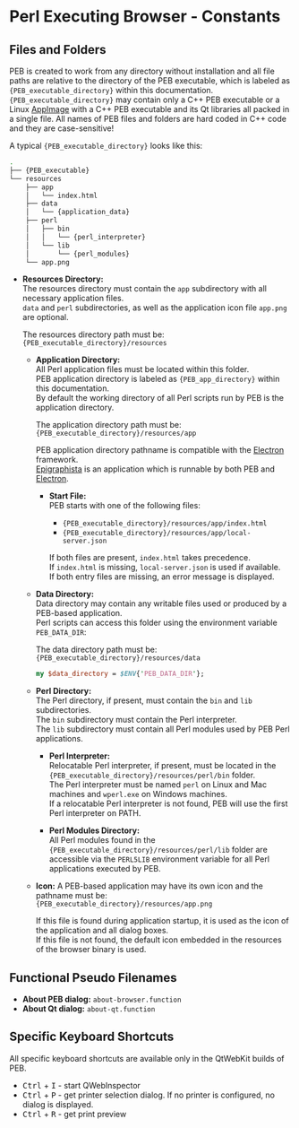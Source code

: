 # Perl Executing Browser - Constants

## Files and Folders

PEB is created to work from any directory without installation and all file paths are relative to the directory of the PEB executable, which is labeled as ``{PEB_executable_directory}`` within this documentation. ``{PEB_executable_directory}`` may contain only a C++ PEB executable or a Linux [AppImage](https://appimage.org/) with a C++ PEB executable and its Qt libraries all packed in a single file. All names of PEB files and folders are hard coded in C++ code and they are case-sensitive!  

A typical ``{PEB_executable_directory}`` looks like this:

```bash
.
├── {PEB_executable}
└── resources
    ├── app
    │   └── index.html
    ├── data
    │   └── {application_data}
    ├── perl
    │   ├── bin
    │   │   └── {perl_interpreter}
    │   └── lib
    │       └── {perl_modules}
    └── app.png
```

* **Resources Directory:**  
  The resources directory must contain the ``app`` subdirectory with all necessary application files.  
  ``data`` and ``perl`` subdirectories, as well as the application icon file ``app.png`` are optional.  

  The resources directory path must be: ``{PEB_executable_directory}/resources``  

  * **Application Directory:**  
    All Perl application files must be located within this folder.  
    PEB application directory is labeled as ``{PEB_app_directory}`` within this documentation.  
    By default the working directory of all Perl scripts run by PEB is the application directory.  

    The application directory path must be: ``{PEB_executable_directory}/resources/app``  

    PEB application directory pathname is compatible with the [Electron](http://electron.atom.io/) framework.  
    [Epigraphista](https://github.com/ddmitov/epigraphista) is an application which is runnable by both PEB and [Electron](http://electron.atom.io/).  

    * **Start File:**  
      PEB starts with one of the following files:  
      * ``{PEB_executable_directory}/resources/app/index.html``  
      * ``{PEB_executable_directory}/resources/app/local-server.json``  

      If both files are present, ``index.html`` takes precedence.  
      If ``index.html`` is missing, ``local-server.json`` is used if available.  
      If both entry files are missing, an error message is displayed.  

  * **Data Directory:**  
    Data directory may contain any writable files used or produced by a PEB-based application.  
    Perl scripts can access this folder using the environment variable ``PEB_DATA_DIR``:  

    The data directory path must be: ``{PEB_executable_directory}/resources/data``  

    ```perl
    my $data_directory = $ENV{'PEB_DATA_DIR'};
    ```

  * **Perl Directory:**  
    The Perl directory, if present, must contain the ``bin`` and ``lib`` subdirectories.  
    The ``bin`` subdirectory must contain the Perl interpreter.  
    The ``lib`` subdirectory must contain all Perl modules used by PEB Perl applications.  

    * **Perl Interpreter:**  
      Relocatable Perl interpreter, if present, must be located in the ``{PEB_executable_directory}/resources/perl/bin`` folder.  
      The Perl interpreter must be named ``perl`` on Linux and Mac machines and ``wperl.exe`` on Windows machines.  
      If a relocatable Perl interpreter is not found, PEB will use the first Perl interpreter on PATH.  

    * **Perl Modules Directory:**  
      All Perl modules found in the ``{PEB_executable_directory}/resources/perl/lib`` folder are accessible via the ``PERL5LIB`` environment variable for all Perl applications executed by PEB.  

  <a name="icon"></a>
  * **Icon:**
    A PEB-based application may have its own icon and the pathname must be:  
    ``{PEB_executable_directory}/resources/app.png``  

    If this file is found during application startup, it is used as the icon of the application and all dialog boxes.  
    If this file is not found, the default icon embedded in the resources of the browser binary is used.

## Functional Pseudo Filenames

* **About PEB dialog:** ``about-browser.function``
* **About Qt dialog:** ``about-qt.function``

## Specific Keyboard Shortcuts

All specific keyboard shortcuts are available only in the QtWebKit builds of PEB.

* <kbd>Ctrl</kbd> + <kbd>I</kbd> - start QWebInspector
* <kbd>Ctrl</kbd> + <kbd>P</kbd> - get printer selection dialog. If no printer is configured, no dialog is displayed.
* <kbd>Ctrl</kbd> + <kbd>R</kbd> - get print preview
